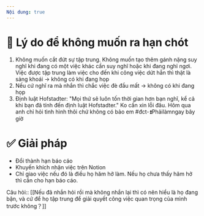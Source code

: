 ```yaml
---
Nội dung: true
---
```


# 🤔 Lý do để không muốn ra hạn chót
1. Không muốn cắt đứt sự tập trung. Không muốn tạo thêm gánh nặng suy nghĩ khi đang có một việc khác cần suy nghĩ hoặc khi đang nghỉ ngơi. Việc được tập trung làm việc cho đến khi công việc dứt hẳn thì thật là sảng khoái
-> không có khi đang họp
2. Nếu cứ nghĩ ra mà nhắn thì chắc việc đè đầu mất
-> không có khi đang họp
3. Định luật Hofstadter: "Mọi thứ sẽ luôn tốn thời gian hơn bạn nghĩ, kể cả khi bạn đã tính đến định luật Hofstadter."
Ko cần xin lỗi đâu. Hôm qua anh chỉ hỏi tình hình thôi chứ không có bảo em #đct-⏫Phảilàmngay bây giờ
# ✅ Giải pháp
- Đổi thành hạn báo cáo
- Khuyến khích nhận việc trên Notion
- Chỉ giao việc nếu đó là điều họ hăm hở làm. Nếu họ chưa thấy hăm hở thì cần cho hạn báo cáo. 

Câu hỏi:: [[Nếu đã nhắn hỏi rồi mà không nhắn lại thì có nên hiểu là họ đang bận, và cứ để họ tập trung để giải quyết công việc quan trọng của mình trước không？]]